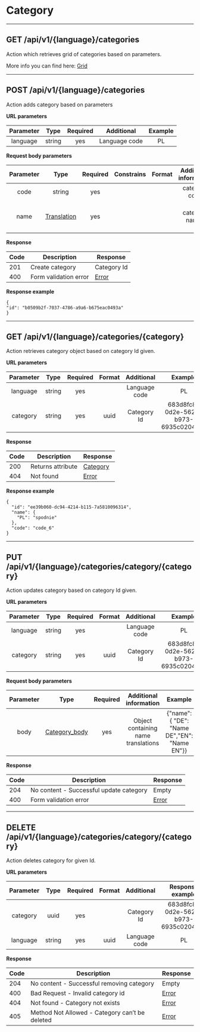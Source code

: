# Category

----
   
## GET /api/v1/{language}/categories

Action which retrieves grid of categories based on parameters.


More info you can find here: [Grid](backend/api/objects/grid.md)

_______________________________________________________________________________________


## POST  /api/v1/{language}/categories
        
Action adds category based on parameters

**URL parameters**

| Parameter |  Type  | Required |   Additional  | Example |
|:---------:|:------:|:--------:|:-------------:|:-------:|
|  language | string |    yes   | Language code |    PL   |   


**Request body parameters**

|   Parameter  |                         Type                         | Required | Constrains | Format |    Additional information   |                          Response example                         |
|:------------:|:----------------------------------------------------:|:--------:|:----------:|:------:|:---------------------------:|:--------------------------------------------------------:|
|    code   | string |    yes    |            |        |     category code      |    "category_code"
|    name   | [Translation](backend/api/objects/translation.md)  |    yes    |            |        |      category names      |          {"PL" :"Polish name", "EN":"English name"}  |                   |


**Response**

| Code | Description       | Response                                    |
|------|-------------------|---------------------------------------------|
| 201  | Create category   | Category Id                                 |
| 400  | Form validation error| [Error](backend/api/objects/error.md)   |


**Response example**

```
{
"id": "b0509b2f-7037-4786-a9a6-b675eac0493a"
}
```
_______________________________________________________________________________________

## GET  /api/v1/{language}/categories/{category}


Action retrieves category object based on category Id given.

**URL parameters**

| Parameter |  Type  | Required | Format |   Additional  | Example |
|:---------:|:------:|:--------:|:------:|:-------------:|:-------:|
|  language | string |    yes   |        |Language code  |    PL   |
|  category | string |    yes   | uuid   | Category Id  |    683d8fc8-0d2e-5626-b973-6935c02044eb   |


**Response**

| Code | Description       | Response                                    |
|------|-------------------|---------------------------------------------|
| 200  | Returns attribute | [Category](backend/api/objects/category.md)  |
| 404  | Not found         | [Error](backend/api/objects/error.md)      |

**Response example**

```
{
  "id": "ee39b060-dc94-4214-b115-7a5810096314",
  "name": {
    "PL": "spodnie"
  },
  "code": "code_6"
}
```
_______________________________________________________________________________________

## PUT  /api/v1/{language}/categories/category/{category}

Action updates category based on category Id given.

**URL parameters**

| Parameter |  Type  | Required | Format |   Additional  | Example |
|:---------:|:------:|:--------:|:------:|:-------------:|:-------:|
|  language | string |    yes   |        |Language code  |    PL   |
|  category | string |    yes   | uuid   | Category Id  |    683d8fc8-0d2e-5626-b973-6935c02044eb   |

**Request body parameters**

|   Parameter  |                         Type                         | Required |    Additional information   |                          Example                         |
|:------------:|:----------------------------------------------------:|:--------:|:---------------------------:|:--------------------------------------------------------:|
|     body     |[Category_body](backend/api/objects/category_body.md)|    yes   | Object containing name translations|{"name": { "DE": "Name DE","EN": "Name EN"}} |


**Response**

| Code | Description       | Response                                    |
|------|-------------------|---------------------------------------------|
| 204  |No content - Successful update category | Empty |
| 400  | Form validation error| [Error](/api/objects/error.md)      |

_______________________________________________________________________________________


## DELETE /api/v1/{language}/categories/category/{category}

Action deletes category for given Id.

**URL parameters**

| Parameter |  Type  | Required | Format |   Additional  | Response example |
|:---------:|:------:|:--------:|:------:|:-------------:|:-------:|
|  category | uuid |    yes   |        | Category Id  |    683d8fc8-0d2e-5626-b973-6935c02044eb   |
|  language | string |    yes   | uuid   |Language code  |    PL   |

**Response**

| Code | Description                                     | Response                             |
|------|-------------------------------------------------|--------------------------------------|
| 204  | No content - Successful removing category      | Empty                                   |
| 400  | Bad Request - Invalid category id              | [Error](backend/api/objects/error.md) |
| 404  | Not found - Category not exists                | [Error](backend/api/objects/error.md) |
| 405  | Method Not Allowed - Category can’t be deleted | [Error](backend/api/objects/error.md) |

